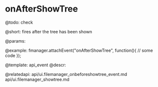 onAfterShowTree
=============

@todo:
	check 

@short:
	fires after the tree has been shown

@params:

@example:
fmanager.attachEvent("onAfterShowTree", function(){
	// some code 
});

@template:	api_event
@descr:

@relatedapi:
api/ui.filemanager_onbeforeshowtree_event.md
api/ui.filemanager_showtree.md
